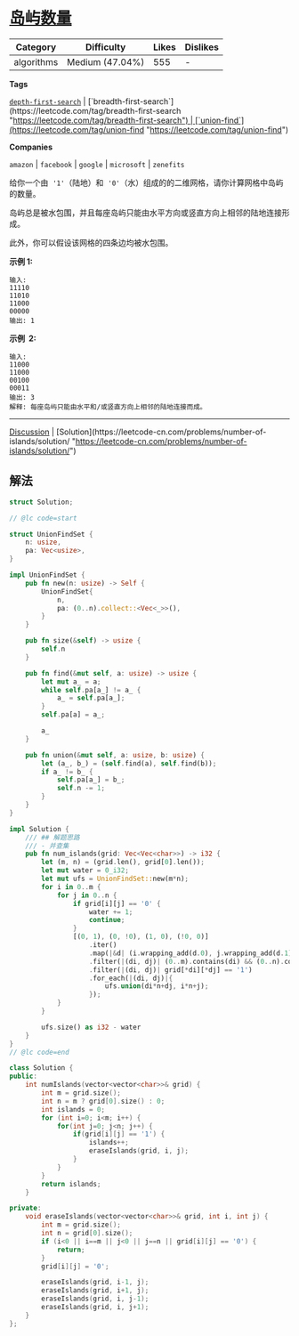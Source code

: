 # [岛屿数量](https://leetcode-cn.com/problems/number-of-islands/description/ "https://leetcode-cn.com/problems/number-of-islands/description/")

| Category   | Difficulty      | Likes | Dislikes |
| ---------- | --------------- | ----- | -------- |
| algorithms | Medium (47.04%) | 555   | -        |

**Tags**

[`depth-first-search`](https://leetcode.com/tag/depth-first-search "https://leetcode.com/tag/depth-first-search") | [`breadth-first-search`](https://leetcode.com/tag/breadth-first-search "https://leetcode.com/tag/breadth-first-search") | [`union-find`](https://leetcode.com/tag/union-find "https://leetcode.com/tag/union-find")

**Companies**

`amazon` | `facebook` | `google` | `microsoft` | `zenefits`

给你一个由  `'1'`（陆地）和  `'0'`（水）组成的的二维网格，请你计算网格中岛屿的数量。

岛屿总是被水包围，并且每座岛屿只能由水平方向或竖直方向上相邻的陆地连接形成。

此外，你可以假设该网格的四条边均被水包围。

**示例 1:**

```
输入:
11110
11010
11000
00000
输出: 1
```

**示例  2:**

```
输入:
11000
11000
00100
00011
输出: 3
解释: 每座岛屿只能由水平和/或竖直方向上相邻的陆地连接而成。
```

---

[Discussion](https://leetcode-cn.com/problems/number-of-islands/comments/ "https://leetcode-cn.com/problems/number-of-islands/comments/") | [Solution](https://leetcode-cn.com/problems/number-of-islands/solution/ "https://leetcode-cn.com/problems/number-of-islands/solution/")

## 解法

```rust
struct Solution;

// @lc code=start

struct UnionFindSet {
    n: usize,
    pa: Vec<usize>,
}

impl UnionFindSet {
    pub fn new(n: usize) -> Self {
        UnionFindSet{
            n,
            pa: (0..n).collect::<Vec<_>>(),
        }
    }

    pub fn size(&self) -> usize {
        self.n
    }

    pub fn find(&mut self, a: usize) -> usize {
        let mut a_ = a;
        while self.pa[a_] != a_ {
            a_ = self.pa[a_];
        }
        self.pa[a] = a_;

        a_
    }

    pub fn union(&mut self, a: usize, b: usize) {
        let (a_, b_) = (self.find(a), self.find(b));
        if a_ != b_ {
            self.pa[a_] = b_;
            self.n -= 1;
        }
    }
}

impl Solution {
    /// ## 解题思路
    /// - 并查集
    pub fn num_islands(grid: Vec<Vec<char>>) -> i32 {
        let (m, n) = (grid.len(), grid[0].len());
        let mut water = 0_i32;
        let mut ufs = UnionFindSet::new(m*n);
        for i in 0..m {
            for j in 0..n {
                if grid[i][j] == '0' {
                    water += 1;
                    continue;
                }
                [(0, 1), (0, !0), (1, 0), (!0, 0)]
                    .iter()
                    .map(|&d| (i.wrapping_add(d.0), j.wrapping_add(d.1)))
                    .filter(|(di, dj)| (0..m).contains(di) && (0..n).contains(dj))
                    .filter(|(di, dj)| grid[*di][*dj] == '1')
                    .for_each(|(di, dj)|{
                        ufs.union(di*n+dj, i*n+j);
                    });
            }
        }

        ufs.size() as i32 - water
    }
}
// @lc code=end

```

```cpp
class Solution {
public:
    int numIslands(vector<vector<char>>& grid) {
        int m = grid.size();
        int n = m ? grid[0].size() : 0;
        int islands = 0;
        for (int i=0; i<m; i++) {
            for(int j=0; j<n; j++) {
                if(grid[i][j] == '1') {
                    islands++;
                    eraseIslands(grid, i, j);
                }
            }
        }
        return islands;
    }

private:
    void eraseIslands(vector<vector<char>>& grid, int i, int j) {
        int m = grid.size();
        int n = grid[0].size();
        if (i<0 || i==m || j<0 || j==n || grid[i][j] == '0') {
            return;
        }
        grid[i][j] = '0';

        eraseIslands(grid, i-1, j);
        eraseIslands(grid, i+1, j);
        eraseIslands(grid, i, j-1);
        eraseIslands(grid, i, j+1);
    }
};
```
